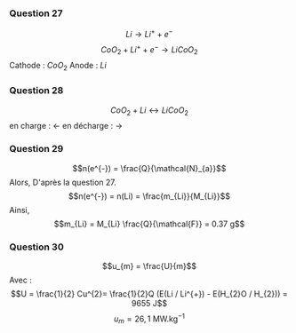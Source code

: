 ### Question 27
$$Li \to Li^{+} + e^{-}$$
$$CoO_{2} + Li^{+} + e^{-} \to LiCoO_{2} $$
Cathode : $CoO_{2}$
Anode : $Li$

### Question 28
$$CoO_{2} + Li \longleftrightarrow LiCoO_{2}  $$
en charge : $\leftarrow$
en décharge : $\to$ 

### Question 29
$$n(e^{-}) = \frac{Q}{\mathcal{N}_{a}}$$
Alors, D'après la question 27.
$$n(e^{-}) = n(Li) = \frac{m_{Li}}{M_{Li}}$$
Ainsi, 
$$m_{Li} = M_{Li} \frac{Q}{\mathcal{F}} = 0.37 g$$

### Question 30
$$u_{m} = \frac{U}{m}$$
Avec : 
$$U = \frac{1}{2} Cu^{2}= \frac{1}{2}Q (E(Li / Li^{+}) - E(H_{2}O / H_{2})) = 9655 J$$
$$u_{m} = 26, 1 \text{ MW.kg}^{-1}$$
